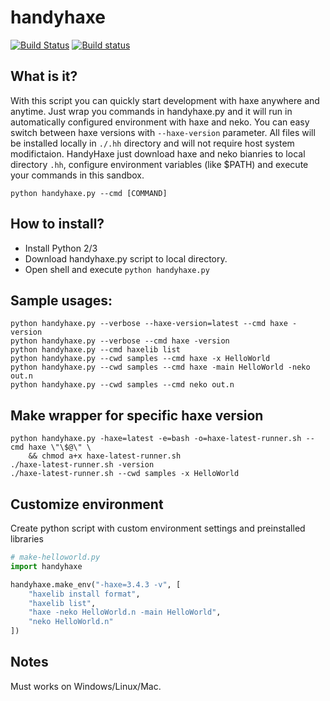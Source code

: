 # handyhaxe
[![Build Status](https://travis-ci.org/nitrobin/handyhaxe.svg?branch=master)](https://travis-ci.org/nitrobin/handyhaxe)
[![Build status](https://ci.appveyor.com/api/projects/status/oqx3f9dxeg3hdpsw?svg=true)](https://ci.appveyor.com/project/nitrobin/handyhaxe)
## What is it?

With this script you can quickly start development with haxe anywhere and anytime.
Just wrap you commands in handyhaxe.py and it will run in automatically configured environment with haxe and neko. You can easy switch between haxe versions with `--haxe-version` parameter. All files will be installed locally in `./.hh` directory and will not require host system modifictaion. HandyHaxe just download haxe and neko bianries to local directory `.hh`, configure environment variables (like $PATH) and execute your commands in this sandbox.

`python handyhaxe.py --cmd [COMMAND]`

## How to install?
* Install Python 2/3
* Download handyhaxe.py script to local directory.
* Open shell and execute `python handyhaxe.py`

## Sample usages:

    python handyhaxe.py --verbose --haxe-version=latest --cmd haxe -version    
    python handyhaxe.py --verbose --cmd haxe -version    
    python handyhaxe.py --cmd haxelib list
    python handyhaxe.py --cwd samples --cmd haxe -x HelloWorld
    python handyhaxe.py --cwd samples --cmd haxe -main HelloWorld -neko out.n
    python handyhaxe.py --cwd samples --cmd neko out.n

## Make wrapper for specific haxe version

    python handyhaxe.py -haxe=latest -e=bash -o=haxe-latest-runner.sh --cmd haxe \"\$@\" \
        && chmod a+x haxe-latest-runner.sh 
    ./haxe-latest-runner.sh -version
    ./haxe-latest-runner.sh --cwd samples -x HelloWorld

## Customize environment 

Create python script with custom environment settings and preinstalled libraries

```python
# make-helloworld.py
import handyhaxe

handyhaxe.make_env("-haxe=3.4.3 -v", [
    "haxelib install format",
    "haxelib list",
    "haxe -neko HelloWorld.n -main HelloWorld",
    "neko HelloWorld.n"
])
```

## Notes
Must works on Windows/Linux/Mac. 
